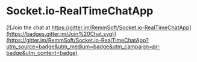# Socket.io-RealTimeChatApp

[![Join the chat at https://gitter.im/RemmSoft/Socket.io-RealTimeChatApp](https://badges.gitter.im/Join%20Chat.svg)](https://gitter.im/RemmSoft/Socket.io-RealTimeChatApp?utm_source=badge&utm_medium=badge&utm_campaign=pr-badge&utm_content=badge)
